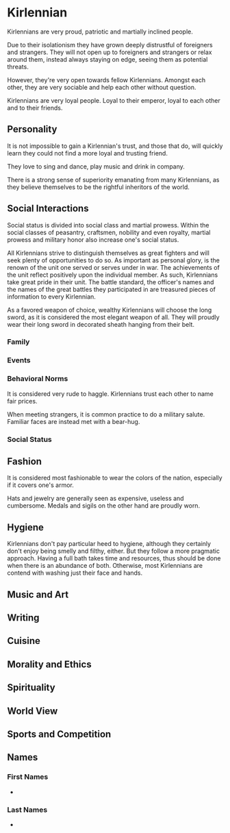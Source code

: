 # Kirlennian
Kirlennians are very proud, patriotic and martially inclined people. 

Due to their isolationism they have grown deeply distrustful of foreigners and strangers. They will not open up to foreigners and strangers or relax around them, instead always staying on edge, seeing them as potential threats. 

However, they're very open towards fellow Kirlennians. Amongst each other, they are very sociable and help each other without question. 

Kirlennians are very loyal people. Loyal to their emperor, loyal to each other and to their friends. 






## Personality
It is not impossible to gain a Kirlennian's trust, and those that do, will quickly learn they could not find a more loyal and trusting friend. 

They love to sing and dance, play music and drink in company. 

There is a strong sense of superiority emanating from many Kirlennians, as they believe themselves to be the rightful inheritors of the world. 

## Social Interactions
Social status is divided into social class and martial prowess. 
Within the social classes of peasantry, craftsmen, nobility and even royalty, martial prowess and military honor also increase one's social status. 

All Kirlennians strive to distinguish themselves as great fighters and will seek plenty of opportunities to do so. As important as personal glory, is the renown of the unit one served or serves under in war. The achievements of the unit reflect positively upon the individual member. As such, Kirlennians take great pride in their unit. The battle standard, the officer's names and the names of the great battles they participated in are treasured pieces of information to every Kirlennian. 

As a favored weapon of choice, wealthy Kirlennians will choose the long sword, as it is considered the most elegant weapon of all. They will proudly wear their long sword in decorated sheath hanging from their belt. 

### Family

### Events

### Behavioral Norms
It is considered very rude to haggle. Kirlennians trust each other to name fair prices.

When meeting strangers, it is common practice to do a military salute. Familiar faces are instead met with a bear-hug. 

### Social Status

## Fashion
It is considered most fashionable to wear the colors of the nation, especially if it covers one's armor. 

Hats and jewelry are generally seen as expensive, useless and cumbersome. Medals and sigils on the other hand are proudly worn. 

## Hygiene
Kirlennians don't pay particular heed to hygiene, although they certainly don't enjoy being smelly and filthy, either. But they follow a more pragmatic approach. Having a full bath takes time and resources, thus should be done when there is an abundance of both. Otherwise, most Kirlennians are contend with washing just their face and hands. 

## Music and Art

## Writing

## Cuisine

## Morality and Ethics

## Spirituality

## World View

## Sports and Competition

## Names

### First Names
* 

### Last Names
* 